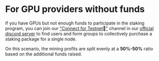 # For GPU providers without funds

If you have GPUs but not enough funds to participate in the staking program, you can join our ["Connect for Testnet](https://discord.gg/rhaY6Z7yZd)🤝["](https://discord.gg/rhaY6Z7yZd) channel in our [official discord server](https://discord.com/invite/NJvcWYcB9W) to find users and form groups to collectively purchase a staking package for a single node.



On this scenario, the mining profits are split evenly at a **50%-50%** ratio based on the additional funds raised.
